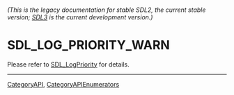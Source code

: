 ###### (This is the legacy documentation for stable SDL2, the current stable version; [SDL3](https://wiki.libsdl.org/SDL3/) is the current development version.)
# SDL_LOG_PRIORITY_WARN

Please refer to [SDL_LogPriority](SDL_LogPriority) for details.

----
[CategoryAPI](CategoryAPI), [CategoryAPIEnumerators](CategoryAPIEnumerators)

